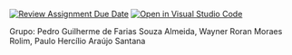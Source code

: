 [![Review Assignment Due Date](https://classroom.github.com/assets/deadline-readme-button-24ddc0f5d75046c5622901739e7c5dd533143b0c8e959d652212380cedb1ea36.svg)](https://classroom.github.com/a/AEYJWtQZ)
[![Open in Visual Studio Code](https://classroom.github.com/assets/open-in-vscode-718a45dd9cf7e7f842a935f5ebbe5719a5e09af4491e668f4dbf3b35d5cca122.svg)](https://classroom.github.com/online_ide?assignment_repo_id=13919496&assignment_repo_type=AssignmentRepo)

Grupo: Pedro Guilherme de Farias Souza Almeida,
       Wayner Roran Moraes Rolim,
       Paulo Hercílio Araújo Santana
